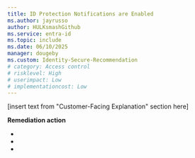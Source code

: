 ```yaml
---
title: ID Protection Notifications are Enabled    
ms.author: jayrusso
author: HULKsmashGithub
ms.service: entra-id
ms.topic: include
ms.date: 06/10/2025
manager: dougeby
ms.custom: Identity-Secure-Recommendation
# category: Access control
# risklevel: High
# userimpact: Low
# implementationcost: Low
---
```

[insert text from "Customer-Facing Explanation" section here]

**Remediation action**

- 
- 
- 
